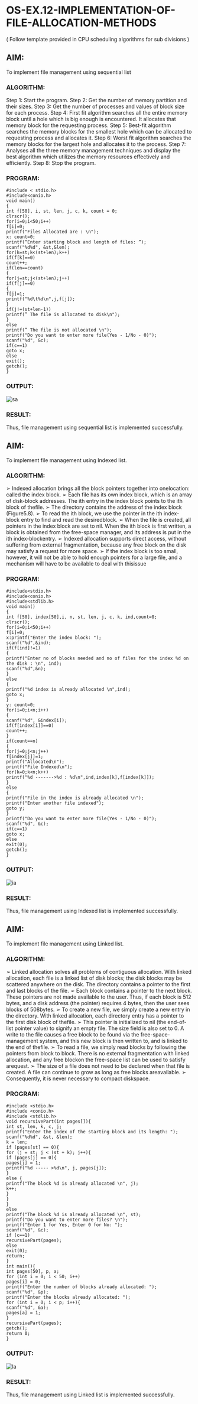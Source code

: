 # OS-EX.12-IMPLEMENTATION-OF-FILE-ALLOCATION-METHODS

( Follow template provided in CPU scheduling algorithms for sub divisions )

## AIM:
To implement file management using sequential list
### ALGORITHM:
Step 1: Start the program.
Step 2: Get the number of memory partition and their sizes.
Step 3: Get the number of processes and values of block size for each process.
Step 4: First fit algorithm searches all the entire memory block until a hole which is big enough
is encountered. It allocates that memory block for the requesting process.
Step 5: Best-fit algorithm searches the memory blocks for the smallest hole which can be
allocated to requesting process and allocates it.
Step 6: Worst fit algorithm searches the memory blocks for the largest hole and allocates it to the
process.
Step 7: Analyses all the three memory management techniques and display the best algorithm
which utilizes the memory resources effectively and efficiently.
Step 8: Stop the program.
### PROGRAM:
```
#include < stdio.h>
#include<conio.h>
void main()
{
int f[50], i, st, len, j, c, k, count = 0;
clrscr();
for(i=0;i<50;i++)
f[i]=0;
printf("Files Allocated are : \n");
x: count=0;
printf(“Enter starting block and length of files: ”);
scanf("%d%d", &st,&len);
for(k=st;k<(st+len);k++)
if(f[k]==0)
count++;
if(len==count)
{
for(j=st;j<(st+len);j++)
if(f[j]==0)
{
f[j]=1;
printf("%d\t%d\n",j,f[j]);
}
if(j!=(st+len-1))
printf(” The file is allocated to disk\n");
}
else
printf(” The file is not allocated \n");
printf("Do you want to enter more file(Yes - 1/No - 0)");
scanf("%d", &c);
if(c==1)
goto x;
else
exit();
getch();
}

```
### OUTPUT:
![sa](https://github.com/MavillaPranathi/OS-EX.12-IMPLEMENTATION-OF-FILE-ALLOCATION-METHODS/assets/118343610/42700721-df3c-42c8-adee-a6e3cd92055d)

### RESULT:
Thus, file management using sequential list is implemented successfully.

## AIM:
To implement file management using Indexed list.
### ALGORITHM:
➢ Indexed allocation brings all the block pointers together into onelocation: called the
index block.
➢ Each file has its own index block, which is an array of disk-block addresses. The
ith entry in the index block points to the ith block of thefile.
➢ The directory contains the address of the index block (Figure5.8).
➢ To read the ith block, we use the pointer in the ith index-block entry to find and read
the desiredblock.
➢ When the file is created, all pointers in the index block are set to nil. When the ith
block is first written, a block is obtained from the free-space manager, and its address
is put in the ith index-blockentry.
➢ Indexed allocation supports direct access, without suffering from external
fragmentation, because any free block on the disk may satisfy a request for more
space.
➢ If the index block is too small, however, it will not be able to hold enough pointers
for a large file, and a mechanism will have to be available to deal with thisissue

### PROGRAM:
```
#include<stdio.h>
#include<conio.h>
#include<stdlib.h>
void main()
{
int f[50], index[50],i, n, st, len, j, c, k, ind,count=0;
clrscr();
for(i=0;i<50;i++)
f[i]=0;
x:printf("Enter the index block: ");
scanf("%d",&ind);
if(f[ind]!=1)
{
printf("Enter no of blocks needed and no of files for the index %d on the disk : \n", ind);
scanf("%d",&n);
}
else
{
printf("%d index is already allocated \n",ind);
goto x;
}
y: count=0;
for(i=0;i<n;i++)
{
scanf("%d", &index[i]);
if(f[index[i]]==0)
count++;
}
if(count==n)
{
for(j=0;j<n;j++)
f[index[j]]=1;
printf("Allocated\n");
printf("File Indexed\n");
for(k=0;k<n;k++)
printf("%d ------->%d : %d\n",ind,index[k],f[index[k]]);
}
else
{
printf("File in the index is already allocated \n");
printf("Enter another file indexed");
goto y;
}
printf("Do you want to enter more file(Yes - 1/No - 0)");
scanf("%d", &c);
if(c==1)
goto x;
else
exit(0);
getch();
}
```
### OUTPUT:
![ia](https://github.com/MavillaPranathi/OS-EX.12-IMPLEMENTATION-OF-FILE-ALLOCATION-METHODS/assets/118343610/57d29521-29d1-4592-a116-7f13cbd8b362)

### RESULT:
Thus, file management using Indexed list is implemented successfully.

## AIM:
To implement file management using Linked list.

### ALGORITHM:

➢ Linked allocation solves all problems of contiguous allocation. With linked
allocation, each file is a linked list of disk blocks; the disk blocks may be scattered
anywhere on the disk. The directory contains a pointer to the first and last blocks of
the file.
➢ Each block contains a pointer to the next block. These pointers are not made available 
to the user. Thus, if each block is 512 bytes, and a disk address (the pointer) requires
4 bytes, then the user sees blocks of 508bytes.
➢ To create a new file, we simply create a new entry in the directory. With linked
allocation, each directory entry has a pointer to the first disk block of thefile.
➢ This pointer is initialized to nil (the end-of-list pointer value) to signify an empty
file. The size field is also set to 0. A write to the file causes a free block to be found
via the free-space-management system, and this new block is then written to, and is
linked to the end of thefile.
➢ To read a file, we simply read blocks by following the pointers from block to block. 
There is no external fragmentation with linked allocation, and any free blockon the
free-space list can be used to satisfy arequest.
➢ The size of a file does not need to be declared when that file is created. A file can
continue to grow as long as free blocks areavailable.
➢ Consequently, it is never necessary to compact diskspace.

### PROGRAM:
```
#include <stdio.h>
#include <conio.h>
#include <stdlib.h>
void recursivePart(int pages[]){
int st, len, k, c, j;
printf("Enter the index of the starting block and its length: ");
scanf("%d%d", &st, &len);
k = len;
if (pages[st] == 0){
for (j = st; j < (st + k); j++){
if (pages[j] == 0){
pages[j] = 1;
printf("%d ----- >%d\n", j, pages[j]);
}
else {
printf("The block %d is already allocated \n", j);
k++;
}
}
}
else
printf("The block %d is already allocated \n", st);
printf("Do you want to enter more files? \n");
printf("Enter 1 for Yes, Enter 0 for No: ");
scanf("%d", &c);
if (c==1)
recursivePart(pages);
else
exit(0);
return;
}
int main(){
int pages[50], p, a;
for (int i = 0; i < 50; i++)
pages[i] = 0;
printf("Enter the number of blocks already allocated: ");
scanf("%d", &p);
printf("Enter the blocks already allocated: ");
for (int i = 0; i < p; i++){
scanf("%d", &a);
pages[a] = 1;
}
recursivePart(pages);
getch();
return 0;
}
```
### OUTPUT:
![la](https://github.com/MavillaPranathi/OS-EX.12-IMPLEMENTATION-OF-FILE-ALLOCATION-METHODS/assets/118343610/ab7d1233-91ad-4587-958e-c98de5ed007f)


### RESULT:
Thus, file management using Linked list is implemented successfully.
